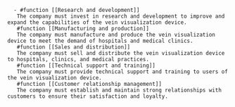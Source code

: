       - #function [[Research and development]]
       The company must invest in research and development to improve and expand the capabilities of the vein visualization device.
       #function [[Manufacturing and production]]
       The company must manufacture and produce the vein visualization device to meet the demand of hospitals and medical clinics.
       #function [[Sales and distribution]]
       The company must sell and distribute the vein visualization device to hospitals, clinics, and medical practices.
       #function [[Technical support and training]]
       The company must provide technical support and training to users of the vein visualization device.
       #function [[Customer relationship management]]
       The company must establish and maintain strong relationships with customers to ensure their satisfaction and loyalty.



